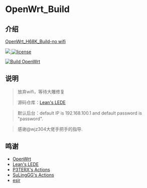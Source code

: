 # OpenWrt_Build

## 介绍  
[OpenWrt_H68K_Build-no wifi](https://github.com/leesonaa/OpenWrt_Build)

<!-- version -->
<a href="https://github.com/leesonaa/OpenWrt_Build/releases">
<img src="https://img.shields.io/github/release-pre/leesonaa/OpenWrt_Build.svg?style=flat" >
</a>
<!-- license -->
<a href="https://github.com/leesonaa/OpenWrt_Build">
<img src="https://img.shields.io/github/license/mashape/apistatus.svg?style=flat" alt="license"/>
</a>

[![Build OpenWrt](https://github.com/leesonaa/OpenWrt_Build/actions/workflows/build.yml/badge.svg?branch=main)](https://github.com/leesonaa/OpenWrt_Build/actions/workflows/build.yml)



## 说明
>放弃wifi，等待大雕修复
>
>源码仓库：[Lean's LEDE](https://github.com/coolsnowwolf/lede)  

>默认后台：default IP is 192.168.100.1 and default password is "password".  

>感谢@wjz304大佬手把手的指导.



## 鸣谢
- [OpenWrt](https://github.com/openwrt/openwrt)
- [Lean's LEDE](https://github.com/coolsnowwolf/lede)
- [P3TERX's Actions](https://github.com/P3TERX/Actions-OpenWrt)
- [SuLingGG's Actions](https://github.com/SuLingGG/OpenWrt-Rpi)
- [esir](https://github.com/esirplayground)
